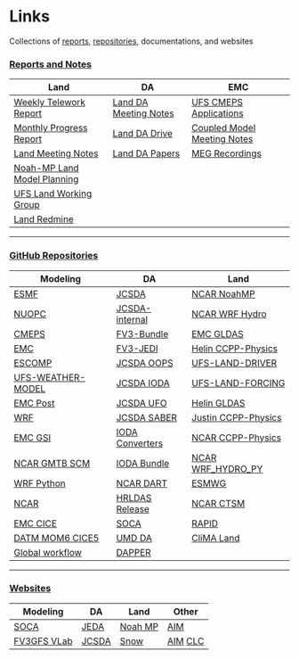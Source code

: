 # Links
Collections of <a href="#reports">reports</a>, <a href="#repository">repositories</a>, documentations, and websites

<h3><a id="user-content-reports" href="#reports">Reports and Notes</a></h3>

| Land | DA | EMC |
| --- | --- | --- |
| [Weekly Telework Report](https://docs.google.com/document/d/159SZEv9FYzo07s0pOIH_IscfyCnwekO3xVVqV8MlDZQ/edit#) | [Land DA Meeting Notes](https://docs.google.com/document/d/1WImsN0_2HCNxp4GBdv8g_aLNAGPKQkEmlX77C7onu38/edit) | [UFS CMEPS Applications](https://docs.google.com/document/d/1V9Uk3i1LUlzIjYF-mbPSHAIfBshB0kKXmCu8FaCQIjs/edit) |
| [Monthly Progress Report](https://docs.google.com/document/d/1QTBJMVJ5g_hssJwPHOhJpeO9BJakT4YySTF0h43jLS4/edit#heading=h.byg1e6af0yjd) | [Land DA Drive](https://drive.google.com/drive/folders/1JtyRB8iEBYLyQRKKJmdjTFeA4oSamnfp) | [Coupled Model Meeting Notes](https://docs.google.com/document/d/142j_lanb9p8AM4W5BCARc5GyzWSCMmIt7E78hT13XdQ/edit) |
| [Land Meeting Notes](https://drive.google.com/drive/folders/1I1sVHzjTpFmIeTdrudyMRfFA_U_8OFtB) | [Land DA Papers](https://drive.google.com/drive/folders/1eCxBNbnWCSvnAERKeJZp9enWwzTZBdSP) | [MEG Recordings](https://drive.google.com/drive/folders/0BySqFAN_J6G4cWdpNzBRMkM4ZVE) |
| [Noah-MP Land Model Planning](https://docs.google.com/document/d/1X3itTu2Z5NJCE6b14cFk38pP7aiNPKusqIyL2NYBlY8/edit) | | |
| [UFS Land Working Group](https://drive.google.com/drive/folders/1rp5E62CvibW9CvrRCyHxk7UZ3Qmt-oIa) | | |
| [Land Redmine](https://vlab.ncep.noaa.gov/redmine/projects/land-development/issues) | | |

----------------------

<h3><a id="user-content-repository" href="#repository">GitHub Repositories</a></h3>

| Modeling | DA | Land |
| --- | --- | --- |
| [ESMF](https://github.com/esmf-org/esmf.git) | [JCSDA](https://github.com/jcsda)| [NCAR NoahMP](https://github.com/NCAR/noahmp) | 
| [NUOPC](https://github.com/esmf-org/esmf/tree/develop/src/addon/NUOPC) | [JCSDA-internal](https://github.com/JCSDA-internal) | [NCAR WRF Hydro](https://github.com/NCAR/wrf_hydro_nwm_public) |
| [CMEPS](https://github.com/ESCOMP/CMEPS) | [FV3-Bundle](https://github.com/JCSDA/fv3-bundle.git)| [EMC GLDAS](https://github.com/NOAA-EMC/GLDAS)|
| [EMC](https://github.com/NOAA-EMC/) | [FV3-JEDI](https://github.com/JCSDA/fv3-jedi) | [Helin CCPP-Physics](https://github.com/HelinWei-NOAA/ccpp-physics) |
| [ESCOMP](https://github.com/ESCOMP) | [JCSDA OOPS](https://github.com/jcsda/oops) | [UFS-LAND-DRIVER](https://github.com/barlage/ufs-land-driver) |
| [UFS-WEATHER-MODEL](https://github.com/ufs-community/ufs-weather-model) | [JCSDA IODA](https://github.com/jcsda/ioda) | [UFS-LAND-FORCING](https://github.com/barlage/ufs-land-forcing) |
| [EMC Post](https://github.com/NOAA-EMC/EMC_post) | [JCSDA UFO](https://github.com/jcsda/ufo) | [Helin GLDAS](https://github.com/HelinWei-NOAA/GLDAS) | 
| [WRF](https://github.com/wrf-model/WRF) | [JCSDA SABER](https://github.com/jcsda/saber) | [Justin CCPP-Physics](https://github.com/JustinPerket/ccpp-physics) | 
| [EMC GSI](https://github.com/NOAA-EMC/GSI) | [IODA Converters](https://github.com/JCSDA-internal/ioda-converters) | [NCAR CCPP-Physics](https://github.com/NCAR/ccpp-physics) | 
| [NCAR GMTB SCM](https://github.com/NCAR/gmtb-scm-release) | [IODA Bundle](https://github.com/jcsda-internal/ioda-bundle.git) | [NCAR WRF_HYDRO_PY](https://github.com/NCAR/wrf_hydro_py) | 
| [WRF Python](https://github.com/NCAR/wrf-python) | [NCAR DART](https://github.com/NCAR/DART) | [ESMWG](https://github.com/ESMWG) | 
| [NCAR](https://github.com/NCAR) | [HRLDAS Release](https://github.com/NCAR/hrldas-release) | [NCAR CTSM](https://github.com/ESCOMP/CTSM/) | 
| [EMC CICE](https://github.com/NOAA-EMC/CICE/) | [SOCA](https://github.com/JCSDA-internal/soca) | [RAPID](https://github.com/c-h-david/rapid/) | 
| [DATM MOM6 CICE5](https://github.com/NOAA-EMC/DATM-MOM6-CICE5/wiki) | [UMD DA](https://github.com/UMD-AOSC/DA_Tutorial) | [CliMA Land](https://github.com/CliMA/Land) | 
| [Global workflow](https://github.com/NOAA-EMC/global-workflow) | [DAPPER](https://github.com/nansencenter/DAPPER) | | 

----------------------

<h3><a id="user-content-links" href="#links">Websites</a></h3>

| Modeling | DA | Land | Other |
| --- | --- | --- | --- |
| [SOCA](http://soca.jcsda.org/master/) | [JEDA](https://jointcenterforsatellitedataassimilation-jedi-docs.readthedocs-hosted.com/en/latest/index.html)| [Noah MP](https://ral.ucar.edu/solutions/products/noah-multiparameterization-land-surface-model-noah-mp-lsm) | [AIM](https://aim.rdhpcs.noaa.gov/cgi-bin/request.pl) |
| [FV3GFS VLab](https://vlab.ncep.noaa.gov/group/fv3gfs/) | [JCSDA](https://www.jcsda.org/) | [Snow](https://wiki.ucar.edu/display/probhazardvx/Verification+datasets) | [AIM](https://aim.rdhpcs.noaa.gov/cgi-bin/request.pl)  [CLC](https://doc.csod.com/client/doc/default.aspx)| 
